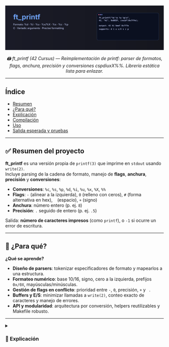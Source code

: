 <!-- ===================== BANNER ===================== -->
<p align="center">
  <img src="https://raw.githubusercontent.com/NanoHtz/Assets/main/ft_printf/banner.svg" alt="ft_printf banner">
</p>

<p align="center"><i>🖨️ ft_printf (42 Cursus) — Reimplementación de printf: parser de formatos, flags, anchura, precisión y conversiones cspdiuxX%%. Librería estática lista para enlazar.</i></p>

---

## Índice
- [Resumen](#resumen)
- [¿Para qué?](#para-que)
- [Explicación](#explicacion)
- [Compilación](#compilacion)
- [Uso](#uso)
- [Salida esperada y pruebas](#salida)

---
<a id="resumen"></a>
## ✅ Resumen del proyecto<br>

**ft_printf** es una versión propia de `printf(3)` que imprime en `stdout` usando `write(2)`.  
Incluye parsing de la cadena de formato, manejo de **flags**, **anchura**, **precisión** y **conversiones**:

- **Conversiones**: `%c`, `%s`, `%p`, `%d`, `%i`, `%u`, `%x`, `%X`, `%%`  
- **Flags**: `-` (alinear a la izquierda), `0` (relleno con ceros), `#` (forma alternativa en hex), ` ` (espacio), `+` (signo)  
- **Anchura**: número entero (p. ej. `8`)  
- **Precisión**: `.` seguido de entero (p. ej. `.5`)

Salida: **número de caracteres impresos** (como `printf`), o `-1` si ocurre un error de escritura.

---

<a id="para-que"></a>
## 🧩 ¿Para qué?

**¿Qué se aprende?**
- **Diseño de parsers**: tokenizar especificadores de formato y mapearlos a una estructura.
- **Formateo numérico**: base 10/16, signo, cero a la izquierda, prefijos `0x/0X`, mayúsculas/minúsculas.
- **Gestión de flags en conflicto**: prioridad entre `-`, `0`, precisión, `+` y ` `.
- **Buffers y E/S**: minimizar llamadas a `write(2)`, conteo exacto de caracteres y manejo de errores.
- **API y modularidad**: arquitectura por conversión, helpers reutilizables y Makefile robusto.

---

<a id="explicacion"></a>
<details>
  <summary><h3>📝 Explicación</h3></summary>

### 🗂️ Estructura (sugerida)

